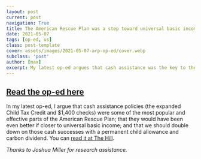 ```yaml
---
layout: post
current: post
navigation: True
title: The American Rescue Plan was a step toward universal basic income
date: 2021-05-07
tags: [op-ed, us]
class: post-template
cover: assets/images/2021-05-07-arp-op-ed/cover.webp
subclass: 'post'
author: [max]
excerpt: My latest op-ed argues that cash assistance was the key to the American Rescue Plan's success.
---
```


## [Read the op-ed here](https://thehill.com/opinion/finance/552333-the-american-rescue-plan-was-a-step-toward-universal-basic-income)

In my latest op-ed, I argue that cash assistance policies (the expanded Child Tax Credit and $1,400 checks) were some of the most popular and effective parts of the American Rescue Plan; that they would have been even better if closer to universal basic income; and that we should double down on those cash successes with a permanent child allowance and carbon dividend.
You can [read it at The Hill](https://thehill.com/opinion/finance/552333-the-american-rescue-plan-was-a-step-toward-universal-basic-income).

*Thanks to Joshua Miller for research assistance.*
